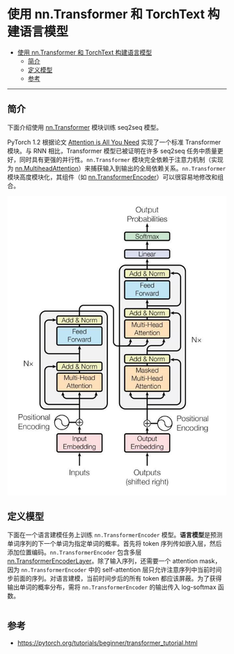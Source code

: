 # 使用 nn.Transformer 和 TorchText 构建语言模型

- [使用 nn.Transformer 和 TorchText 构建语言模型](#使用-nntransformer-和-torchtext-构建语言模型)
  - [简介](#简介)
  - [定义模型](#定义模型)
  - [参考](#参考)

***

## 简介

下面介绍使用 [nn.Transformer](https://pytorch.org/docs/stable/generated/torch.nn.Transformer.html) 模块训练 seq2seq 模型。

PyTorch 1.2 根据论文 [Attention is All You Need](https://arxiv.org/pdf/1706.03762.pdf) 实现了一个标准 Transformer 模块。与 RNN 相比，Transformer 模型已被证明在许多 seq2seq 任务中质量更好，同时具有更强的并行性。`nn.Transformer` 模块完全依赖于注意力机制（实现为 [nn.MultiheadAttention](https://pytorch.org/docs/stable/generated/torch.nn.MultiheadAttention.html)）来捕获输入到输出的全局依赖关系。`nn.Transformer` 模块高度模块化，其组件（如 [nn.TransformerEncoder](https://pytorch.org/docs/stable/generated/torch.nn.TransformerEncoder.html)）可以很容易地修改和组合。

![](images/2022-11-08-18-33-57.png)

## 定义模型

下面在一个语言建模任务上训练 `nn.TransformerEncoder` 模型。**语言模型**是预测单词序列的下一个单词为指定单词的概率。首先将 token 序列传如嵌入层，然后添加位置编码。`nn.TransformerEncoder` 包含多层 [nn.TransformerEncoderLayer](https://pytorch.org/docs/stable/generated/torch.nn.TransformerEncoderLayer.html)。除了输入序列，还需要一个 attention mask，因为 `nn.TransformerEncoder` 中的 self-attention 层只允许注意序列中当前时间步前面的序列。对语言建模，当前时间步后的所有 token 都应该屏蔽。为了获得输出单词的概率分布，需将 `nn.TransformerEncoder` 的输出传入 log-softmax 函数。

```python

```

## 参考

- https://pytorch.org/tutorials/beginner/transformer_tutorial.html
